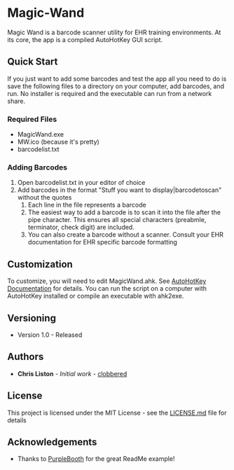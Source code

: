 # Magic-Wand
Magic Wand is a barcode scanner utility for EHR training environments. At its core, the app is a compiled AutoHotKey GUI script.

## Quick Start
If you just want to add some barcodes and test the app all you need to do is save the following files to a directory on your computer, add barcodes, and run. No installer is required and the executable can run from a network share.

### Required Files
* MagicWand.exe
* MW.ico (because it's pretty)
* barcodelist.txt

### Adding Barcodes
1. Open barcodelist.txt in your editor of choice
2. Add barcodes in the format "Stuff you want to display|barcodetoscan" without the quotes
    1. Each line in the file represents a barcode
    2. The easiest way to add a barcode is to scan it into the file after the pipe character. This ensures all special characters (preabmle, terminator, check digit) are included.
    3. You can also create a barcode without a scanner. Consult your EHR documentation for EHR specific barcode formatting

## Customization
To customize, you will need to edit MagicWand.ahk. See [AutoHotKey Documentation](https://www.autohotkey.com/docs/AutoHotkey.htm) for details. You can run the script on a computer with AutoHotKey installed or compile an executable with ahk2exe.

## Versioning 
* Version 1.0 - Released 

## Authors
* **Chris Liston** - *Initial work* - [clobbered](https://github.com/clobbered)

## License

This project is licensed under the MIT License - see the [LICENSE.md](LICENSE.md) file for details

## Acknowledgements
* Thanks to [PurpleBooth](https://github.com/PurpleBooth) for the great ReadMe example!